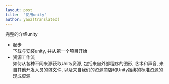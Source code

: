 ```yaml
---  
layout: post  
title:  "使用unity"  
author: yaoz(translated)  
---  
```


完整的介绍unity

- 起步  
  下载与安装unity, 并从第一个项目开始
- 资源工作流  
  如何从各种不同来源获取Unity资源, 包括来自外部程序的图形, 艺术和声音, 来自其他开发人员的包文件, 以及来自我们的资源商店和Unity捆绑的标准资源的现成资源